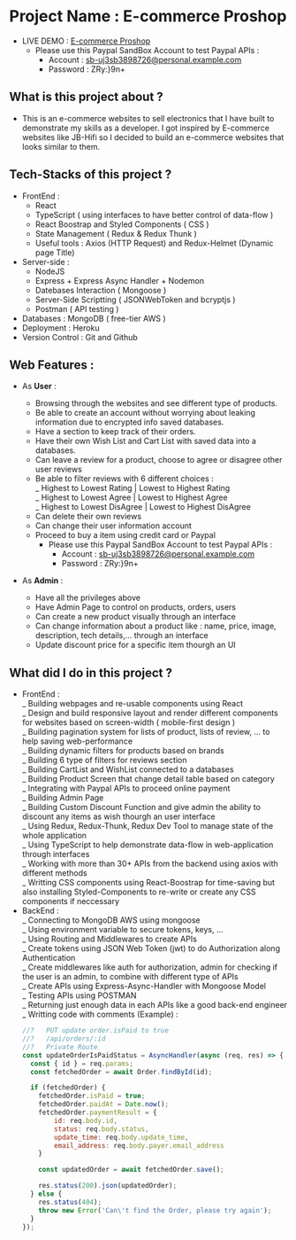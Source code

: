 # Project Name : E-commerce Proshop 
- LIVE DEMO : [E-commerce Proshop](https://proshop-tris.herokuapp.com/)
    - Please use this Paypal SandBox Account to test Paypal APIs : 
      - Account : sb-uj3sb3898726@personal.example.com 
      - Password : ZRy:}9n+

## What is this project about ?
- This is an e-commerce websites to sell electronics that I have built to demonstrate my skills as a developer. I got inspired by E-commerce websites like JB-Hifi so I decided to build an e-commerce websites that looks similar to them.

## Tech-Stacks of this project ? 
- FrontEnd : 
  - React 
  - TypeScript ( using interfaces to have better control of data-flow ) 
  - React Boostrap and Styled Components ( CSS )
  - State Management ( Redux & Redux Thunk )
  - Useful tools : Axios (HTTP Request) and Redux-Helmet (Dynamic page Title)
- Server-side :  
  - NodeJS
  - Express + Express Async Handler + Nodemon
  - Datebases Interaction ( Mongoose )
  - Server-Side Scriptting ( JSONWebToken and bcryptjs )
  - Postman ( API testing ) 
 - Databases : MongoDB ( free-tier AWS )
 - Deployment : Heroku 
 - Version Control : Git and Github
 
## Web Features :
- As **User** : 
  - Browsing through the websites and see different type of products.
  - Be able to create an account without worrying about leaking information due to encrypted info saved databases.
  - Have a section to keep track of their orders.
  - Have their own Wish List and Cart List with saved data into a databases.
  - Can leave a review for a product, choose to agree or disagree other user reviews 
  - Be able to filter reviews with 6 different choices : <br/>
    _ Highest to Lowest Rating | Lowest to Highest Rating <br/>
    _ Highest to Lowest Agree | Lowest to Highest Agree <br/>
    _ Highest to Lowest DisAgree | Lowest to Highest DisAgree <br/>
  - Can delete their own reviews 
  - Can change their user information account 
  - Proceed to buy a item using credit card or Paypal 
    - Please use this Paypal SandBox Account to test Paypal APIs : 
      - Account : sb-uj3sb3898726@personal.example.com 
      - Password : ZRy:}9n+
 
- As **Admin** : 
  - Have all the privileges above 
  - Have Admin Page to control on products, orders, users 
  - Can create a new product visually through an interface
  - Can change information about a product like : name, price, image, description, tech details,... through an interface
  - Update discount price for a specific item thourgh an UI
  
## What did I do in this project ? 
- FrontEnd :  <br/>
  _ Building webpages and re-usable components using React <br />
  _ Design and build responsive layout and render different components for websites based on screen-width ( mobile-first design ) <br />
  _ Building pagination system for lists of product, lists of review, ... to help saving web-performance <br />
  _ Building dynamic filters for products based on brands <br />
  _ Building 6 type of filters for reviews section <br />
  _ Building CartList and WishList connected to a databases <br />
  _ Building Product Screen that change detail table based on category <br />
  _ Integrating with Paypal APIs to proceed online payment <br />
  _ Building Admin Page <br />
  _ Building Custom Discount Function and give admin the ability to discount any items as wish thourgh an user interface <br /> 
  _ Using Redux, Redux-Thunk, Redux Dev Tool to manage state of the whole application <br />
  _ Using TypeScript to help demonstrate data-flow in web-application through interfaces <br />
  _ Working with more than 30+ APIs from the backend using axios with different methods <br />
  _ Writting CSS components using React-Boostrap for time-saving but also installing Styled-Components to re-write or create any CSS components if neccessary <br />
- BackEnd : <br /> 
  _ Connecting to MongoDB AWS using mongoose <br />
  _ Using environment variable to secure tokens, keys, ... <br />
  _ Using Routing and Middlewares to create APIs <br /> 
  _ Create tokens using JSON Web Token (jwt) to do Authorization along Authentication <br />
  _ Create middlewares like auth for authorization, admin for checking if the user is an admin, to combine with different type of APIs <br /> 
  _ Create APIs using Express-Async-Handler with Mongoose Model <br /> 
  _ Testing APIs using POSTMAN <br /> 
  _ Returning just enough data in each APIs like a good back-end engineer <br /> 
  _ Writting code with comments (Example) : <br />
    ```javascript
    //?   PUT update order.isPaid to true
    //?   /api/orders/:id
    //?   Private Route
    const updateOrderIsPaidStatus = AsyncHandler(async (req, res) => {
      const { id } = req.params;
      const fetchedOrder = await Order.findById(id);

      if (fetchedOrder) {
        fetchedOrder.isPaid = true;
        fetchedOrder.paidAt = Date.now();
        fetchedOrder.paymentResult = {
            id: req.body.id,
            status: req.body.status,
            update_time: req.body.update_time,
            email_address: req.body.payer.email_address
        }

        const updatedOrder = await fetchedOrder.save(); 

        res.status(200).json(updatedOrder);
      } else {    
        res.status(404);
        throw new Error('Can\'t find the Order, please try again');
      }
    });
     ```
  
 
